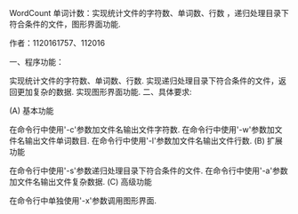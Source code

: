 WordCount 单词计数：实现统计文件的字符数、单词数、行数 ，递归处理目录下符合条件的文件，图形界面功能.

作者：1120161757、112016

一、程序功能：

实现统计文件的字符数、单词数、行数.
实现递归处理目录下符合条件的文件，返回更加复杂的数据.
实现图形界面功能.
二、具体要求:

(A) 基本功能

在命令行中使用'-c'参数加文件名输出文件字符数.
在命令行中使用'-w'参数加文件名输出文件单词数目.
在命令行中使用'-l'参数加文件名输出文件行数.
(B) 扩展功能

在命令行中使用'-s'参数递归处理目录下符合条件的文件.
在命令行中使用'-a'参数加文件名输出文件复杂数据.
(C) 高级功能

在命令行中单独使用'-x'参数调用图形界面.
